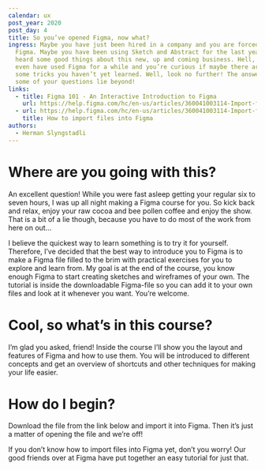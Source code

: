 ```yaml
---
calendar: ux
post_year: 2020
post_day: 4
title: So you’ve opened Figma, now what?
ingress: Maybe you have just been hired in a company and you are forced to use
  Figma. Maybe you have been using Sketch and Abstract for the last years and
  heard some good things about this new, up and coming business. Hell, maybe you
  even have used Figma for a while and you’re curious if maybe there are still
  some tricks you haven’t yet learned. Well, look no further! The answers to all
  some of your questions lie beyond!
links:
  - title: Figma 101 - An Interactive Introduction to Figma
    url: https://help.figma.com/hc/en-us/articles/360041003114-Import-files-into-Figma
  - url: https://help.figma.com/hc/en-us/articles/360041003114-Import-files-into-Figma
    title: How to import files into Figma
authors:
  - Herman Slyngstadli
---
```

# Where are you going with this?

An excellent question! While you were fast asleep getting your regular six to seven hours, I was up all night making a Figma course for you. So kick back and relax, enjoy your raw cocoa and bee pollen coffee and enjoy the show. That is a bit of a lie though, because you have to do most of the work from here on out…

I believe the quickest way to learn something is to try it for yourself. Therefore, I’ve decided that the best way to introduce you to Figma is to make a Figma file filled to the brim with practical exercises for you to explore and learn from. My goal is at the end of the course, you know enough Figma to start creating sketches and wireframes of your own. The tutorial is inside the downloadable Figma-file so you can add it to your own files and look at it whenever you want. You’re welcome.

# Cool, so what’s in this course?

I’m glad you asked, friend! Inside the course I’ll show you the layout and features of Figma and how to use them. You will be introduced to different concepts and get an overview of shortcuts and other techniques for making your life easier.

# How do I begin?

Download the file from the link below and import it into Figma. Then it’s just a matter of opening the file and we’re off!

If you don’t know how to import files into Figma yet, don’t you worry! Our good friends over at Figma have put together an easy tutorial for just that.